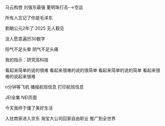 马云构想 刘强东最强 董明珠打击-→空运

所有人忘记了你是毛泽东

劉朝公元2年了 2025 无人觐见

没人愿意遍历30数字

阳气不足头晕 阴气不足头痛

我的指示：研究高科技

看起来简单的说的很难 看起来很难的说的很简单
看起来简单的说的简单 看起来很难的说起来很难

n分钟等飞机 播报航班信息 打印航班信息

JEI全集 NEI页面

今天我终于懂了美好生活

入驻商家进入京东 淘宝大公司回家自由职业 推广到全世界